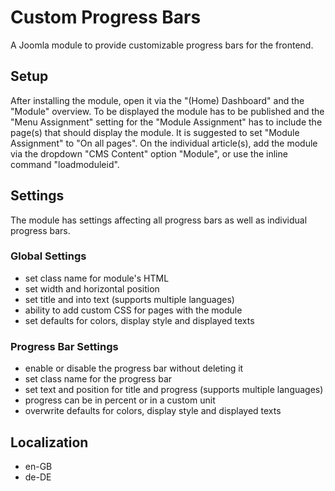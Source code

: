 # Custom Progress Bars
A Joomla module to provide customizable progress bars for the frontend.
## Setup
After installing the module, open it via the "(Home) Dashboard" and the "Module" overview. To be displayed the module has to be published and the "Menu Assignment" setting for the "Module Assignment" has to include the page(s) that should display the module. It is suggested to set "Module Assignment" to "On all pages". On the individual article(s), add the module via the dropdown "CMS Content" option "Module", or use the inline command "loadmoduleid".
## Settings
The module has settings affecting all progress bars as well as individual progress bars.
### Global Settings
- set class name for module's HTML
- set width and horizontal position
- set title and into text (supports multiple languages)
- ability to add custom CSS for pages with the module
- set defaults for colors, display style and displayed texts
### Progress Bar Settings
- enable or disable the progress bar without deleting it
- set class name for the progress bar
- set text and position for title and progress (supports multiple languages)
- progress can be in percent or in a custom unit
- overwrite defaults for colors, display style and displayed texts
## Localization
- en-GB
- de-DE